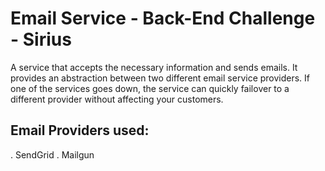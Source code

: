 # Email Service - Back-End Challenge - Sirius

A service that accepts the necessary information and sends emails. It provides an abstraction between two different email service providers. If one of the services goes down, the service can quickly failover to a different provider without affecting your customers.

## Email Providers used: 

. SendGrid
. Mailgun

